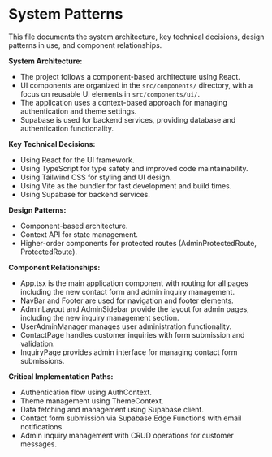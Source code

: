 # System Patterns

This file documents the system architecture, key technical decisions, design patterns in use, and component relationships.

**System Architecture:**

*   The project follows a component-based architecture using React.
*   UI components are organized in the `src/components/` directory, with a focus on reusable UI elements in `src/components/ui/`.
*   The application uses a context-based approach for managing authentication and theme settings.
*   Supabase is used for backend services, providing database and authentication functionality.

**Key Technical Decisions:**

*   Using React for the UI framework.
*   Using TypeScript for type safety and improved code maintainability.
*   Using Tailwind CSS for styling and UI design.
*   Using Vite as the bundler for fast development and build times.
*   Using Supabase for backend services.

**Design Patterns:**

*   Component-based architecture.
*   Context API for state management.
*   Higher-order components for protected routes (AdminProtectedRoute, ProtectedRoute).

**Component Relationships:**

*   App.tsx is the main application component with routing for all pages including the new contact form and admin inquiry management.
*   NavBar and Footer are used for navigation and footer elements.
*   AdminLayout and AdminSidebar provide the layout for admin pages, including the new inquiry management section.
*   UserAdminManager manages user administration functionality.
*   ContactPage handles customer inquiries with form submission and validation.
*   InquiryPage provides admin interface for managing contact form submissions.

**Critical Implementation Paths:**

*   Authentication flow using AuthContext.
*   Theme management using ThemeContext.
*   Data fetching and management using Supabase client.
*   Contact form submission via Supabase Edge Functions with email notifications.
*   Admin inquiry management with CRUD operations for customer messages.

